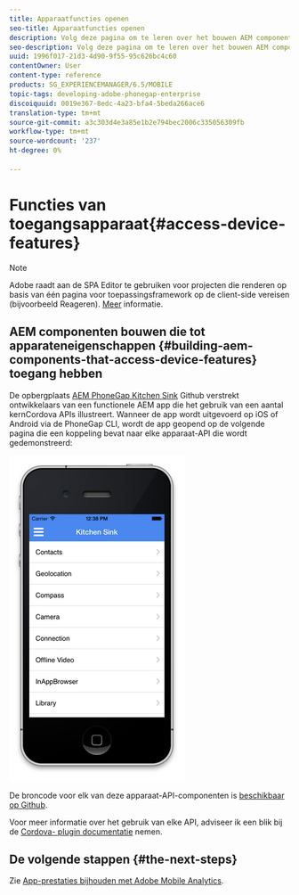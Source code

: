 ```yaml
---
title: Apparaatfuncties openen
seo-title: Apparaatfuncties openen
description: Volg deze pagina om te leren over het bouwen AEM componenten die tot apparateneigenschappen toegang hebben. De AEM gegevensopslagruimte van PhoneGap Kitchen Sink Github biedt ontwikkelaars een functionele AEM app die het gebruik van een aantal core Cordova-API's illustreert.
seo-description: Volg deze pagina om te leren over het bouwen AEM componenten die tot apparateneigenschappen toegang hebben. De AEM gegevensopslagruimte van PhoneGap Kitchen Sink Github biedt ontwikkelaars een functionele AEM app die het gebruik van een aantal core Cordova-API's illustreert.
uuid: 1996f017-21d3-4d90-9f55-95c626bc4c60
contentOwner: User
content-type: reference
products: SG_EXPERIENCEMANAGER/6.5/MOBILE
topic-tags: developing-adobe-phonegap-enterprise
discoiquuid: 0019e367-8edc-4a23-bfa4-5beda266ace6
translation-type: tm+mt
source-git-commit: a3c303d4e3a85e1b2e794bec2006c335056309fb
workflow-type: tm+mt
source-wordcount: '237'
ht-degree: 0%

---
```



# Functies van toegangsapparaat{#access-device-features}

>[!NOTE]
>
>Adobe raadt aan de SPA Editor te gebruiken voor projecten die renderen op basis van één pagina voor toepassingsframework op de client-side vereisen (bijvoorbeeld Reageren). [Meer](/help/sites-developing/spa-overview.md) informatie.

## AEM componenten bouwen die tot apparateneigenschappen {#building-aem-components-that-access-device-features} toegang hebben

De opbergplaats [AEM PhoneGap Kitchen Sink](https://github.com/blefebvre/aem-phonegap-kitchen-sink) Github verstrekt ontwikkelaars van een functionele AEM app die het gebruik van een aantal kernCordova APIs illustreert. Wanneer de app wordt uitgevoerd op iOS of Android via de PhoneGap CLI, wordt de app geopend op de volgende pagina die een koppeling bevat naar elke apparaat-API die wordt gedemonstreerd:

![chlimage_1-107](assets/chlimage_1-107.png)

De broncode voor elk van deze apparaat-API-componenten is [beschikbaar op Github](https://github.com/blefebvre/aem-phonegap-kitchen-sink/tree/master/content/src/main/content/jcr_root/apps/brucelefebvre/kitchen-sink/components).

Voor meer informatie over het gebruik van elke API, adviseer ik een blik bij de [Cordova- plugin documentatie](https://docs.phonegap.com/en/4.0.0/cordova_plugins_pluginapis.md.html) nemen.

## De volgende stappen {#the-next-steps}

Zie [App-prestaties bijhouden met Adobe Mobile Analytics](/help/mobile/phonegap-intro-to-app-analytics.md).
